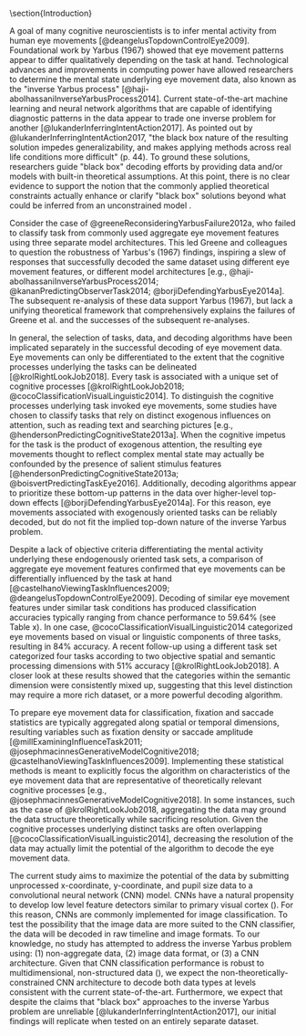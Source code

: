 \section{Introduction}

A goal of many cognitive neuroscientists is to infer mental activity from human eye movements [@deangelusTopdownControlEye2009]. Foundational work by Yarbus (1967) showed that eye movement patterns appear to differ qualitatively depending on the task at hand. Technological advances and improvements in computing power have allowed researchers to determine the mental state underlying eye movement data, also known as the "inverse Yarbus process" [@haji-abolhassaniInverseYarbusProcess2014]. Current state-of-the-art machine learning and neural network algorithms that are capable of identifying diagnostic patterns in the data <!--beyond the constraints of any grounded theoretical assumptions--> appear to trade one inverse problem for another [@lukanderInferringIntentAction2017]. As pointed out by @lukanderInferringIntentAction2017, "the black box nature of the resulting solution impedes generalizability, and makes applying methods across real life conditions more difficult" (p. 44). To ground these solutions, researchers guide "black box" decoding efforts by providing data and/or models with built-in theoretical assumptions. At this point, there is no clear evidence to support the notion that the commonly applied theoretical constraints actually enhance or clarify "black box" solutions beyond what could be inferred from an unconstrained model <!--NOTE: Lukander would say that unconstrained models are less reliable (generalizable), so maybe we need to argue that testing on multiple datasets provides the argument for generalizability-->.

Consider the case of @greeneReconsideringYarbusFailure2012a, who failed to classify task from commonly used aggregate eye movement features using three separate model architectures. This led Greene and colleagues to question the robustness of Yarbus's (1967) findings, inspiring a slew of responses that successfully decoded the same dataset using different eye movement features, or different model architectures [e.g., @haji-abolhassaniInverseYarbusProcess2014; @kananPredictingObserverTask2014; @borjiDefendingYarbusEye2014a]. The subsequent re-analysis of these data support Yarbus (1967), but lack a unifying theoretical framework that comprehensively explains the failures of Greene et al. and the successes of the subsequent re-analyses<!--in classifying the cognitive processes underlying the eye movement data-->.

In general, the selection of tasks, data, and decoding algorithms have been implicated separately in the successful decoding of eye movement data<!-- REFERENCE? -->. Eye movements can only be differentiated to the extent that the cognitive processes underlying the tasks can be delineated [@krolRightLookJob2018]. Every task is associated with a unique set of cognitive processes [@krolRightLookJob2018; @cocoClassificationVisualLinguistic2014]. To distinguish the cognitive processes underlying task invoked eye movements, some studies have chosen to classify tasks that rely on distinct exogenous influences on attention, such as reading text and searching pictures [e.g., @hendersonPredictingCognitiveState2013a]. When the cognitive impetus for the task is the product of exogenous attention, the resulting eye movements thought to reflect complex mental state may actually be confounded by the presence of salient stimulus features [@hendersonPredictingCognitiveState2013a; @boisvertPredictingTaskEye2016]. Additionally, decoding algorithms appear to prioritize these bottom-up patterns in the data over higher-level top-down effects [@borjiDefendingYarbusEye2014a]. For this reason, eye movements associated with exogenously oriented tasks can be reliably decoded<!-- REFERENCES?? -->, but do not fit the implied top-down nature of the inverse Yarbus problem.

Despite a lack of objective criteria differentiating the mental activity underlying these endogenously oriented task sets, a comparison of aggregate eye movement features confirmed that eye movements can be differentially influenced by the task at hand [@castelhanoViewingTaskInfluences2009; @deangelusTopdownControlEye2009]. Decoding of similar eye movement features under similar task conditions has produced classification accuracies typically ranging from chance performance to 59.64% (see Table x). In one case, @cocoClassificationVisualLinguistic2014 categorized eye movements based on visual or linguistic components of three tasks, resulting in 84% accuracy. A recent follow-up using a different task set categorized four tasks according to two objective spatial and semantic processing dimensions with 51% accuracy [@krolRightLookJob2018]. A closer look at these results showed that the categories within the semantic dimension were consistently mixed up, suggesting that this level distinction may require a more rich dataset, or a more powerful decoding algorithm.

<!-- \insert{table_x} -->
<!-- TABLE X: breakdown of other studies: the tasks they looked at, the algorithms they used, and the acc
> Greene et al.: memory, decade, people, wealth; linear discriminant, correlation, SVM; 25.9% - chance = 25%
> Haji-Abolhassani & Clark: Greene et al. tasks; Hidden Markov Models; 59.64% - chance = 25%
> Kanan et al.: Greene et al. tasks; multi-fixation pattern analysis; 37.9% - chance = 25%
> Borji & Itti: Greene et al. tasks; kNN, RUSBoost; 34.24% - chance = 25%
> Borji & Itti: Yarbus tasks; kNN, RUSBoost; 24.21% - chance = 14.29%
> Coco & Keller: 84% - chance = 33%
> MacInnes et al.: view, memorize, search, preference; augmented Naive Bayes Network; 53.9% - chance = 25%
> Krol & Krol: people, indoors/outdoors, white/black, dot search; feed forward neural network (doesn't specify if CNN); 51.4% - chance = 25%
*this table is going to be very similar to Boisvert & Bruce -- but more up to date, and more specific about the studies that are included
-->

To prepare eye movement data for classification, fixation and saccade statistics are typically aggregated along spatial or temporal dimensions, resulting variables such as fixation density or saccade amplitude [@millExaminingInfluenceTask2011; @josephmacinnesGenerativeModelCognitive2018; @castelhanoViewingTaskInfluences2009]. Implementing these statistical methods is meant to explicitly focus the algorithm on characteristics of the eye movement data that are representative of theoretically relevant cognitive processes [e.g., @josephmacinnesGenerativeModelCognitive2018]. In some instances, such as the case of @krolRightLookJob2018, aggregating the data may ground the data structure theoretically while sacrificing resolution. Given the cognitive processes underlying distinct tasks are often overlapping [@cocoClassificationVisualLinguistic2014], decreasing the resolution of the data may actually limit the potential of the algorithm to decode the eye movement data<!-- is there a reference for this? or is this just me? -->.

The current study aims to maximize the potential of the data by submitting unprocessed x-coordinate, y-coordinate, and pupil size data to a convolutional neural network (CNN) model. CNNs have a natural propensity to develop low level feature detectors similar to primary visual cortex (<!-- REF -->). For this reason, CNNs are commonly implemented for image classification<!-- REF? -->. To test the possibility that the image data are more suited to the CNN classifier, the data will be decoded in raw timeline and image formats. To our knowledge, no study has attempted to address the inverse Yarbus problem <!--decode mental task from endogenously oriented eye movement data-->using: (1) non-aggregate data, (2) image data format, or (3) a CNN architecture. Given that CNN classification performance is robust to multidimensional, non-structured data (<!-- REF -->), we expect the non-theoretically-constrained CNN architecture to decode both data types at levels consistent with the current state-of-the-art. Furthermore, we expect that despite the claims that "black box" approaches to the inverse Yarbus problem are unreliable [@lukanderInferringIntentAction2017], our initial findings will replicate when tested on an entirely separate dataset.<!-- << should this paragraph be past-tense (except the hypotheses)? -->
